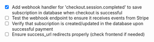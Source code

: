 - [x] Add webhook handler for 'checkout.session.completed' to save subscription in database when checkout is successful
- [ ] Test the webhook endpoint to ensure it receives events from Stripe
- [ ] Verify that subscription is created/updated in the database upon successful payment
- [ ] Ensure success_url redirects properly (check frontend if needed)
